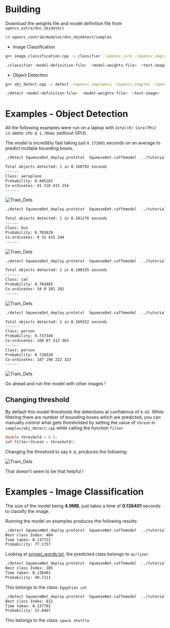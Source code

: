 # Building

Download the weights file and model definition file from `opencv_extra/dnn_objdetect`

```bash
cd opencv_contrib/modules/dnn_objdetect/samples
```

- Image Classification
```bash
g++ image_classification.cpp -o classifier -lopencv_core -lopencv_imgcodecs -lopencv_dnn

./classifier <model-definition-file>  <model-weights-file>  <test-image>
```

- Object Detection

```bash
g++ obj_detect.cpp -o detect -lopencv_imgcodecs -lopencv_imgproc -lopencv_dnn -lopencv_dnn_objdetect -lopencv_core -lopencv_highgui

./detect <model-definition-file>  <model-weights-file>  <test-image>
```
# Examples - Object Detection

All the following examples were run on a laptop with `Intel(R) Core(TM)2 i3-4005U CPU @ 1.70GHz` (without GPU).

The model is incredibly fast taking just `0.172091` seconds on an average to predict multiple bounding boxes.

```bash
./detect SqueezeDet_deploy.prototxt  SqueezeDet.caffemodel  ../tutorials/images/aeroplane.jpg

Total objects detected: 1 in 0.168792 seconds
------
Class: aeroplane
Probability: 0.845181
Co-ordinates: 41 116 415 254
------
```

![Train_Dets](https://github.com/kvmanohar22/opencv_contrib/blob/GSoC17_dnn_objdetect/modules/dnn_objdetect/tutorials/images/aero_det.png?raw=true)


```bash
./detect SqueezeDet_deploy.prototxt  SqueezeDet.caffemodel  ../tutorials/images/bus.jpg

Total objects detected: 1 in 0.201276 seconds
------
Class: bus
Probability: 0.701829
Co-ordinates: 0 32 415 244
------
```

![Train_Dets](https://github.com/kvmanohar22/opencv_contrib/blob/GSoC17_dnn_objdetect/modules/dnn_objdetect/tutorials/images/bus_det.png?raw=true)

```bash
./detect SqueezeDet_deploy.prototxt  SqueezeDet.caffemodel  ../tutorials/images/cat.jpg

Total objects detected: 1 in 0.190335 seconds
------
Class: cat
Probability: 0.703465
Co-ordinates: 34 0 381 282
------
```

![Train_Dets](https://github.com/kvmanohar22/opencv_contrib/blob/GSoC17_dnn_objdetect/modules/dnn_objdetect/tutorials/images/cat_det.png?raw=true)

```bash
./detect SqueezeDet_deploy.prototxt  SqueezeDet.caffemodel  ../tutorials/images/persons_mutli.png

Total objects detected: 2 in 0.169152 seconds
------
Class: person
Probability: 0.737349
Co-ordinates: 160 67 313 363
------
Class: person
Probability: 0.720328
Co-ordinates: 187 198 222 323
------
```

![Train_Dets](https://github.com/kvmanohar22/opencv_contrib/blob/GSoC17_dnn_objdetect/modules/dnn_objdetect/tutorials/images/person_multi_det.png?raw=true)

Go ahead and run the model with other images !


## Changing threshold

By default this model thresholds the detections at confidence of `0.65`. While filtering there are number of bounding boxes which are predicted, you can manually control what gets thresholded by setting the value of `thresh` in `samples/obj_detect.cpp` while calling the function `filter`

```cpp
double threshold = 0.5;
inf.filter(thresh = threshold);
```

Changing the threshold to say `0.0`, produces the following:

![Train_Dets](https://github.com/kvmanohar22/opencv_contrib/blob/GSoC17_dnn_objdetect/modules/dnn_objdetect/tutorials/images/aero_thresh_det.png?raw=true)

That doesn't seem to be that helpful !

# Examples - Image Classification

The size of the model being **4.9MB**, just takes a time of **0.136401** seconds to classify the image.

Running the model on examples produces the following results:

```bash
./detect SqueezeNet_deploy.prototxt  SqueezeNet.caffemodel  ../tutorials/images/aeroplane.jpg
Best class Index: 404
Time taken: 0.137722
Probability: 77.1757
```
Looking at [synset_words.txt](https://raw.githubusercontent.com/opencv/opencv/master/samples/data/dnn/synset_words.txt), the predicted class belongs to `airliner`


```bash
./detect SqueezeNet_deploy.prototxt  SqueezeNet.caffemodel  ../tutorials/images/cat.jpg
Best class Index: 285
Time taken: 0.136401
Probability: 40.7111
```

This belongs to the class: `Egyptian cat`

```bash
./detect SqueezeNet_deploy.prototxt  SqueezeNet.caffemodel  ../tutorials/images/space_shuttle.jpg
Best class Index: 812
Time taken: 0.137792
Probability: 15.8467
```

This belongs to the class: `space shuttle`
